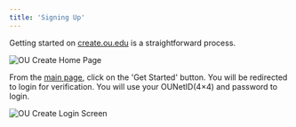 ```yaml
---
title: 'Signing Up'
---
```


Getting started on [create.ou.edu](https://create.ou.edu) is a straightforward process.

![OU Create Home Page](http://)

From the [main page](https://create.ou.edu), click on the 'Get Started' button. You will be redirected to login for verification. You will use your OUNetID(4×4) and password to login.

![OU Create Login Screen](http://)

